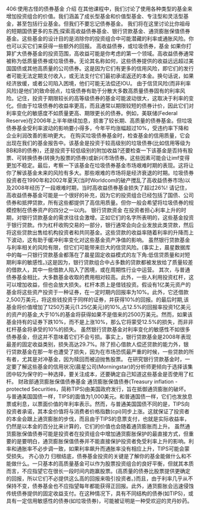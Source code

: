 406:使用古怪的债券基金
介绍
在其他课程中，我们讨论了使用各种类型的基金来增加投资组合的价值。我们涵盖了成长型基金和价值型基金、专注型和灵活型基金，甚至包括行业基金。但我们不要忘记债券基金。
我们将在这里讨论比你祖母的短期国债更多的东西;探索高收益债券基金、银行贷款基金、通货膨胀保值债券基金。这些基金的设计目的是消除你的投资组合中可能潜藏的利率或通胀风险。你也可以买它们来获得一些额外的回报。
高收益债券，或垃圾债券，基金
如果你打算扩大债券基金的投资范围，高收益可能是你考虑的第一个领域。高收益债券通常被称为低质量债券或垃圾债券。无论其名称如何，这些债券提供的收益远远超过美国国债或其他高质量的公司债券。这是因为它们有更多的信用风险，即它们的发行者可能无法定期支付收入，或无法支付它们最初承诺返还的本金。换句话说，如果经济放缓，或者公司陷入困境，他们可能无法偿还IOU。
由于信贷风险(而非利率风险)是他们的致命弱点，垃圾债券有助于分散大多数高质量债券固有的利率风险。记住，投资于期限较长的高等级债券的基金可能波动很大，这取决于利率的变化。但由于垃圾债券的收益率更高，而且通常以期限较短的债券计价，因此它们对利率变化的敏感度不如质量更高、期限更长的债券。例如，美联储(Federal Reserve)在2006年上半年继续加息，损害了较长期、高质量的债券基金。但垃圾债券基金受利率波动的影响要小得多，今年平均涨幅超过10%，受违约率下降和企业利润改善的影响更大。
在购买垃圾债券基金时，检查基金的信用质量，它会出现在我们的基金报告中。该基金是投资于较高级别的垃圾债券(比如信用等级为BB和B的债券)，还是投资于较低级别的附加收益?还要检查一下该基金是否持有股票、可转换债券(转换为股票的债券)或新兴市场债券。这些因素可能会让imf变得更加不稳定。最后，考察一下该基金在垃圾债券基金市场艰难时期的表现。这将让你了解该基金未来的风险有多大。那些艰难的市场将是经济衰退的时期。垃圾债券投资者在1990年和2002年夏天(当时Worldcom的破产搅乱了高收益债券市场)以及2008年经历了一段艰难时期，当时高收益债券基金损失了超过26%!
请记住，高收益债券基金可能是一个很好的补充，因为它的投资组合已经包括了国债、公司债券和抵押贷款，所有这些都提供了高信用质量。但你一般会希望将垃圾债券的规模控制在债券资产的四分之一以内。
银行贷款资金
在投资者担心利率上升的时期，对银行贷款基金的需求往往会激增。正如它们的名字所表明的，这些基金投资于银行贷款。作为杠杆收购交易的一部分，银行通常会向企业发放此类贷款，然后将这些贷款出售给机构投资者和共同基金。这些贷款的收益率随着利率的升降而上下波动，这有助于缓冲利率变化对这些基金资产净值的影响。
虽然银行贷款基金与利率相关的风险有限，但它们可能带来巨大的信贷风险。(事实上，晨星数据库中的每一只银行贷款基金都落在了晨星固定收益模式的左下角:低信贷质量和对短期利率的敏感性。)这是因为，银行贷款组合中占多数的贷款都被发放给了质量较差的借款人，其中一些借款人陷入了困境，或在周期性行业中运营。
其次，与普通债券基金相比，大多数基金收取的费用相对较高。此外，一些人利用投资杠杆，这可以增加收益，但也会放大损失。杠杆本质上是借钱投资。假设有1亿美元资产的基金将这些资产投资于一种证券，在一定时期内回报率为10%。此外，它还借款2,500万美元，将这些钱投资于同样的证券，并获得10%的回报。的最后时期,该基金将价值增加了1250万美元(1.25亿美元)的10%,占12.5%的回报率投资1亿美元的资产的基金,大于10%的基金将获得如果不是借来的2500万美元。然而，如果该基金持有的证券下跌10%，而不是上涨10%，那么它将蒙受12.5%的损失，而非非杠杆基金将承受的10%的损失。
虽然银行贷款基金对利率变化的敏感性不如很多债券基金，但这并不意味着它们不会亏损。事实上，银行贷款基金是2008年表现最差的固定收益类别，损失高达29.7%。除了担心借款人偿还贷款的能力外，银行贷款基金在那一年也遭受了损失，因为在市场恐慌最严重的时候，一些贷款的所有者，尤其是对冲基金，因为赎回而被迫抛售股票。
在研究银行贷款基金时，一定要了解这些基金的信用状况(晨星公司(Morningstar)的分析师更倾向于选择该集团中较为保守的一种选择，要关注成本，还要确定自己知道这些基金是否使用了杠杆。
财政部通货膨胀保值债券基金
通货膨胀保值债券(Treasury inflation - protected Securities，简称TIPS)由美国政府发行，旨在抵御通货膨胀的破坏。
与普通美国国债一样，TIPS的面值为1,000美元。和普通国债一样，它们也发放息票或利息，以票面价值的年利率表示。然而，与普通美国国债不同的是，TIPS向投资者承诺，其本金价值将与消费者价格指数(cpi)同步上涨。这就保证了投资者的本金会跟上通货膨胀的步伐，而且由于TIPS的息票支付，也就是实际收益率，仍然是以本金的百分比来计算的，它们的价值也会随着通货膨胀而上升。
虽然通货膨胀保值债券可能是投资者在投资组合中增加通货膨胀保护的最直接方式，但重要的是要明白，通货膨胀保值债券并不能直接保护投资者免受利率上升的影响。利率和通胀率不必步调一致，如果利率飙升而通胀率没有相应上升，TIPS可能会蒙受损失。
齐心协力
归根结底，债券基金投资的关键是了解你的基金能做什么和不能做什么。一只基本的高质量基金可以作为股票投资组合的良好平衡，但就其本质而言，不应指望它在很长一段时间内跑赢股票。(高质量的债券比股票提供更确定的回报，所以它们不必提供这么高的回报来吸引投资者。)而且，由于利率几乎从不保持不变，债券基金也不应指望每年都能获得正回报。此外，通货膨胀会迅速侵蚀传统债券提供的固定收益支付。在这种情况下，具有不同结构的债券(如TIPS)，或具有一定信用敏感性的债券(如垃圾债券)，可能被证明是一种受欢迎的灵丹妙药。
